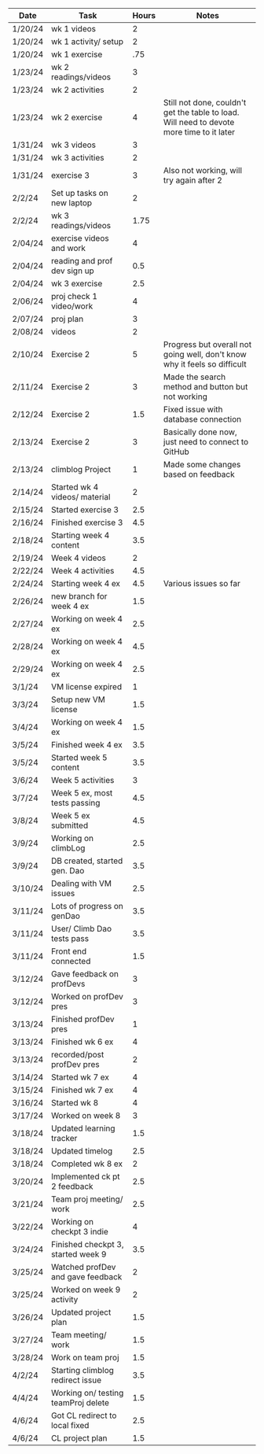 | Date    | Task                         | Hours | Notes|
|---------|------------------------------|-------|------|
| 1/20/24 | wk 1 videos                  | 2     | |
| 1/20/24 | wk 1 activity/ setup         | 2     | |
| 1/20/24 | wk 1 exercise                | .75   | |
| 1/23/24 | wk 2 readings/videos         | 3     | |
| 1/23/24 | wk 2 activities              | 2     | |
| 1/23/24 | wk 2 exercise                | 4     | Still not done, couldn't get the table to load. Will need to devote more time to it later |
| 1/31/24 | wk 3 videos                  | 3     | |
| 1/31/24 | wk 3 activities              | 2     | |
| 1/31/24 | exercise 3                   | 3     | Also not working, will try again after 2 |
| 2/2/24  | Set up tasks on new laptop   | 2   | |
| 2/2/24 | wk 3 readings/videos          | 1.75  | |
| 2/04/24 | exercise videos and work     | 4     | |
| 2/04/24 | reading and prof dev sign up | 0.5   | |
| 2/04/24 | wk 3 exercise                | 2.5   | |
| 2/06/24 | proj check 1 video/work      | 4     | |
| 2/07/24 | proj plan                    | 3     | |
| 2/08/24 | videos                       | 2     | |
| 2/10/24 | Exercise 2                   | 5     |Progress but overall not going well, don't know why it feels so difficult|
| 2/11/24 | Exercise 2                   | 3     |Made the search method and button but not working|
| 2/12/24 | Exercise 2                   | 1.5   |Fixed issue with database connection|
| 2/13/24 | Exercise 2                   | 3     |Basically done now, just need to connect to GitHub|
| 2/13/24 | climblog Project             | 1     |Made some changes based on feedback |
| 2/14/24 | Started wk 4 videos/ material| 2     | |
| 2/15/24 | Started exercise 3           | 2.5   | |
| 2/16/24 | Finished exercise 3          | 4.5   | |
| 2/18/24 | Starting week 4 content      | 3.5   | |
| 2/19/24 | Week 4 videos                | 2     | |
| 2/22/24 | Week 4 activities            | 4.5   | |
| 2/24/24 | Starting week 4 ex           | 4.5   | Various issues so far |
| 2/26/24 | new branch for week 4 ex     | 1.5   | |
| 2/27/24 | Working on week 4 ex         | 2.5   | |
| 2/28/24 | Working on week 4 ex         | 4.5   | |
| 2/29/24 | Working on week 4 ex         | 2.5   | |
| 3/1/24  | VM license expired           | 1     | |
| 3/3/24  | Setup new VM license         | 1.5   | |
| 3/4/24  | Working on week 4 ex         | 1.5   | |
| 3/5/24  | Finished week 4 ex           | 3.5   | |
| 3/5/24  | Started week 5 content       | 3.5   | |
| 3/6/24  | Week 5 activities            | 3     | |
| 3/7/24  | Week 5 ex, most tests passing| 4.5   | |
| 3/8/24  | Week 5 ex submitted          | 4.5   | |
| 3/9/24  | Working on climbLog          | 2.5   | |
| 3/9/24  | DB created, started gen. Dao | 3.5   | |
| 3/10/24  | Dealing with VM issues      | 2.5   | |
| 3/11/24  | Lots of progress on genDao  | 3.5   | |
| 3/11/24  | User/ Climb Dao tests pass  | 3.5   | |
| 3/11/24  | Front end connected         | 1.5   | |
| 3/12/24  | Gave feedback on profDevs   | 3     | |
| 3/12/24  | Worked on profDev pres      | 3     | |
| 3/13/24  | Finished profDev pres       | 1     | |
| 3/13/24  | Finished wk 6 ex            | 4     | |
| 3/13/24  | recorded/post profDev pres  | 2     | |
| 3/14/24  | Started wk 7 ex             | 4     | |
| 3/15/24  | Finished wk 7 ex            | 4     | |
| 3/16/24  | Started wk 8                | 4     | |
| 3/17/24  | Worked on week 8            | 3     | |
| 3/18/24  | Updated learning tracker    | 1.5   | |
| 3/18/24  | Updated timelog             | 2.5   | |
| 3/18/24  | Completed wk 8 ex           | 2     | |
| 3/20/24  | Implemented ck pt 2 feedback| 2.5   | |
| 3/21/24  | Team proj meeting/ work     | 2.5   | |
| 3/22/24  | Working on checkpt 3 indie  | 4      | |
| 3/24/24  | Finished checkpt 3, started week 9 | 3.5   | |
| 3/25/24  | Watched profDev and gave feedback | 2   | |
| 3/25/24  | Worked on week 9 activity | 2   | |
| 3/26/24  | Updated project plan | 1.5   | |
| 3/27/24  | Team meeting/ work | 1.5   | |
| 3/28/24  | Work on team proj | 1.5   | |
| 4/2/24  | Starting climblog redirect issue | 3.5   | |
| 4/4/24  | Working on/ testing teamProj delete | 1.5   | |
| 4/6/24  | Got CL redirect to local fixed | 2.5   | |
| 4/6/24  | CL project plan | 1.5   | |














